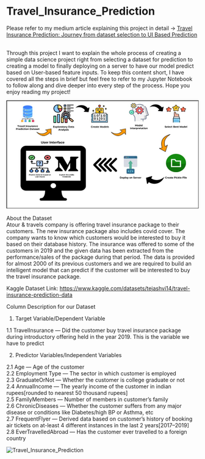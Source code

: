 # Travel_Insurance_Prediction
Please refer to my medium article explaining this project in detail -> <a href="https://medium.com/@goyalankit28/travel-insurance-prediction-journey-from-dataset-selection-to-ui-based-prediction-44eeb996f778">Travel Insurance Prediction: Journey from dataset selection to UI Based Prediction</a><br><br>

Through this project I want to explain the whole process of creating a simple data science project right from selecting a dataset for prediction to creating a model to finally deploying on a server to have our model predict based on User-based feature inputs. To keep this content short, I have covered all the steps in brief but feel free to refer to my Jupyter Notebook to follow along and dive deeper into every step of the process. Hope you enjoy reading my project!

<img src="https://github.com/ankitg28/Travel_Insurance_Prediction/blob/main/Flow.jpg" alt="Travel_Insurance_Prediction">

About the Dataset<br>
Atour & travels company is offering travel insurance package to their customers. The new insurance package also includes covid cover. The company wants to know which customers would be interested to buy it based on their database history. The insurance was offered to some of the customers in 2019 and the given data has been extracted from the performance/sales of the package during that period. The data is provided for almost 2000 of its previous customers and we are required to build an intelligent model that can predict if the customer will be interested to buy the travel insurance package.

Kaggle Dataset Link: https://www.kaggle.com/datasets/tejashvi14/travel-insurance-prediction-data

Column Description for our Dataset
1. Target Variable/Dependent Variable

1.1 TravelInsurance — Did the customer buy travel insurance package during introductory offering held in the year 2019. This is the variable we have to predict

2. Predictor Variables/Independent Variables

2.1 Age — Age of the customer<br>
2.2 Employment Type — The sector in which customer is employed<br>
2.3 GraduateOrNot — Whether the customer is college graduate or not<br>
2.4 AnnualIncome — The yearly income of the customer in indian rupees[rounded to nearest 50 thousand rupees]<br>
2.5 FamilyMembers — Number of members in customer’s family<br>
2.6 ChronicDiseases — Whether the customer suffers from any major disease or conditions like Diabetes/high BP or Asthma, etc<br>
2.7 FrequentFlyer — Derived data based on customer’s history of booking air tickets on at-least 4 different instances in the last 2 years[2017–2019]<br>
2.8 EverTravelledAbroad — Has the customer ever travelled to a foreign country<br>

<img src="https://miro.medium.com/max/4800/1*rC9ytBFXh6ncHcdX99qZNw.gif" alt="Travel_Insurance_Prediction">
